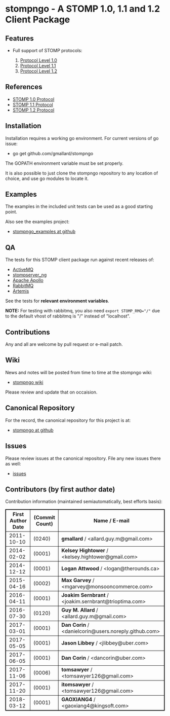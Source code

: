 # stompngo - A STOMP 1.0, 1.1 and 1.2 Client Package #

## Features ##

* Full support of STOMP protocols:

    1. [Protocol Level 1.0](http://stomp.github.com/stomp-specification-1.0.html)
    2. [Protocol Level 1.1](http://stomp.github.com/stomp-specification-1.1.html)
    3. [Protocol Level 1.2](http://stomp.github.com/stomp-specification-1.2.html)

## References ##

* [STOMP 1.0 Protocol](http://stomp.github.com/stomp-specification-1.0.html)
* [STOMP 1.1 Protocol](http://stomp.github.com/stomp-specification-1.1.html)
* [STOMP 1.2 Protocol](http://stomp.github.com/stomp-specification-1.2.html)

## Installation ##

Installation requires a working go environment. For current versions of go
issue:

* go get github.com/gmallard/stompngo

The GOPATH environment variable must be set properly.

It is also possible to just clone the stompngo repository to any location of
choice, and use go modules to locate it.

## Examples ##

The examples in the included unit tests can be used as a good starting point.

Also see the examples project:

* [stompngo_examples at github](https://github.com/gmallard/stompngo_examples)

## QA ##

The tests for this STOMP client package run against recent releases of:

* [ActiveMQ](http://activemq.apache.org/)
* [stompserver_ng](https://github.com/gmallard/stompserver_ng)
* [Apache Apollo](http://activemq.apache.org/apollo/)
* [RabbitMQ](http://www.rabbitmq.com/)
* [Artemis](https://activemq.apache.org/artemis/)

See the tests for **relevant environment variables**.

**NOTE:** For testing with rabbitmq, you also need `export STOMP_RMQ="/"` due to the default vhost of rabbitmq is "/" instead of "localhost".

## Contributions ##

Any and all are welcome by pull request or e-mail patch.

## Wiki ##

News and notes will be posted from time to time at the stompngo wiki:

* [stompngo wiki](https://github.com/gmallard/stompngo/wiki)

Please review and update that on occaision.

## Canonical Repository ##

For the record, the canonical repository for this project is at:

* [stompngo at github](https://github.com/gmallard/stompngo)

## Issues ##

Please review issues at the canonical repository.  File any new issues there as
well:

* [issues](https://github.com/gmallard/stompngo/issues?sort=comments&state=open)

## Contributors (by first author date) ##

Contribution information (maintained semiautomatically, best efforts basis):

<table border="1" style="width:100%;border: 1px solid black;">
<tr>
<th style="border: 1px solid black;padding-left: 10px;" >
First Author Date
</th>
<th style="border: 1px solid black;padding-left: 10px;" >
(Commit Count)
</th>
<th style="border: 1px solid black;padding-left: 10px;" >
Name / E-mail
</th>
</tr>
<tr>
<td style="border: 1px solid black;padding-left: 10px;" >
2011-10-10
</td>
<td style="border: 1px solid black;padding-left: 10px;" >
(0240)
</td>
<td style="border: 1px solid black;padding-left: 10px;" >
<span style="font-weight: bold;" >
gmallard
</span>
 / &lt;allard.guy.m@gmail.com&gt;
</td>
</tr>
<tr>
<td style="border: 1px solid black;padding-left: 10px;" >
2014-02-02
</td>
<td style="border: 1px solid black;padding-left: 10px;" >
(0001)
</td>
<td style="border: 1px solid black;padding-left: 10px;" >
<span style="font-weight: bold;" >
Kelsey Hightower
</span>
 / &lt;kelsey.hightower@gmail.com&gt;
</td>
</tr>
<tr>
<td style="border: 1px solid black;padding-left: 10px;" >
2014-12-12
</td>
<td style="border: 1px solid black;padding-left: 10px;" >
(0001)
</td>
<td style="border: 1px solid black;padding-left: 10px;" >
<span style="font-weight: bold;" >
Logan Attwood
</span>
 / &lt;logan@therounds.ca&gt;
</td>
</tr>
<tr>
<td style="border: 1px solid black;padding-left: 10px;" >
2015-04-16
</td>
<td style="border: 1px solid black;padding-left: 10px;" >
(0002)
</td>
<td style="border: 1px solid black;padding-left: 10px;" >
<span style="font-weight: bold;" >
Max Garvey
</span>
 / &lt;mgarvey@monsooncommerce.com&gt;
</td>
</tr>
<tr>
<td style="border: 1px solid black;padding-left: 10px;" >
2016-04-11
</td>
<td style="border: 1px solid black;padding-left: 10px;" >
(0001)
</td>
<td style="border: 1px solid black;padding-left: 10px;" >
<span style="font-weight: bold;" >
Joakim Sernbrant
</span>
 / &lt;joakim.sernbrant@trioptima.com&gt;
</td>
</tr>
<tr>
<td style="border: 1px solid black;padding-left: 10px;" >
2016-07-30
</td>
<td style="border: 1px solid black;padding-left: 10px;" >
(0120)
</td>
<td style="border: 1px solid black;padding-left: 10px;" >
<span style="font-weight: bold;" >
Guy M. Allard
</span>
 / &lt;allard.guy.m@gmail.com&gt;
</td>
</tr>
<tr>
<td style="border: 1px solid black;padding-left: 10px;" >
2017-03-01
</td>
<td style="border: 1px solid black;padding-left: 10px;" >
(0001)
</td>
<td style="border: 1px solid black;padding-left: 10px;" >
<span style="font-weight: bold;" >
Dan Corin
</span>
 / &lt;danielcorin@users.noreply.github.com&gt;
</td>
</tr>
<tr>
<td style="border: 1px solid black;padding-left: 10px;" >
2017-05-05
</td>
<td style="border: 1px solid black;padding-left: 10px;" >
(0001)
</td>
<td style="border: 1px solid black;padding-left: 10px;" >
<span style="font-weight: bold;" >
Jason Libbey
</span>
 / &lt;jlibbey@uber.com&gt;
</td>
</tr>
<tr>
<td style="border: 1px solid black;padding-left: 10px;" >
2017-06-05
</td>
<td style="border: 1px solid black;padding-left: 10px;" >
(0001)
</td>
<td style="border: 1px solid black;padding-left: 10px;" >
<span style="font-weight: bold;" >
Dan Corin
</span>
 / &lt;dancorin@uber.com&gt;
</td>
</tr>
<tr>
<td style="border: 1px solid black;padding-left: 10px;" >
2017-11-06
</td>
<td style="border: 1px solid black;padding-left: 10px;" >
(0006)
</td>
<td style="border: 1px solid black;padding-left: 10px;" >
<span style="font-weight: bold;" >
tomsawyer
</span>
 / &lt;tomsawyer126@gmail.com&gt;
</td>
</tr>
<tr>
<td style="border: 1px solid black;padding-left: 10px;" >
2017-11-20
</td>
<td style="border: 1px solid black;padding-left: 10px;" >
(0001)
</td>
<td style="border: 1px solid black;padding-left: 10px;" >
<span style="font-weight: bold;" >
itomsawyer
</span>
 / &lt;tomsawyer126@gmail.com&gt;
</td>
</tr>
<tr>
<td style="border: 1px solid black;padding-left: 10px;" >
2018-03-12
</td>
<td style="border: 1px solid black;padding-left: 10px;" >
(0001)
</td>
<td style="border: 1px solid black;padding-left: 10px;" >
<span style="font-weight: bold;" >
GAOXIANG4
</span>
 / &lt;gaoxiang4@kingsoft.com&gt;
</td>
</tr>
</table>
